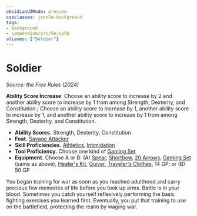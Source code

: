 ```yaml
---
obsidianUIMode: preview
cssclasses: json5e-background
tags:
- background
- compendium/src/5e/xphb
aliases: ["Soldier"]
---
```

# Soldier
*Source: the Free Rules (2024)*  

**Ability Score Increase**: Choose an ability score to increase by 2 and another ability score to increase by 1 from among Strength, Dexterity, and Constitution.; Choose an ability score to increase by 1, another ability score to increase by 1, and another ability score to increase by 1 from among Strength, Dexterity, and Constitution.

- **Ability Scores.** Strength, Dexterity, Constitution  
- **Feat.** [Savage Attacker](savage-attacker-xphb.md)  
- **Skill Proficiencies.** [Athletics](skills.md#Athletics), [Intimidation](skills.md#Intimidation)  
- **Tool Proficiency.** Choose one kind of [Gaming Set](gaming-set-xphb.md)  
- **Equipment.** Choose A or B: (A) [Spear](spear-xphb.md), [Shortbow](shortbow-xphb.md), [20 Arrows](arrow-xphb.md), [Gaming Set](gaming-set-xphb.md) (same as above), [Healer's Kit](healers-kit-xphb.md), [Quiver](quiver-xphb.md), [Traveler's Clothes](travelers-clothes-xphb.md), 14 GP; or (B) 50 GP  

You began training for war as soon as you reached adulthood and carry precious few memories of life before you took up arms. Battle is in your blood. Sometimes you catch yourself reflexively performing the basic fighting exercises you learned first. Eventually, you put that training to use on the battlefield, protecting the realm by waging war.